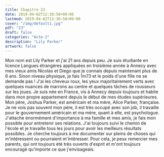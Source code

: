 ```yaml
---
title: Chapitre 23
date: 2019-04-02T12:30:58+09:00
lastmod: 2019-04-02T12:30:58+09:00
cover: "/img/default1.jpg"
pdf: "23"
draft: false
categories: "Acte-2"
description: "Lily Parker"
artwork: false
---
```


Mon nom est Lily Parker et j'ai 21 ans depuis peu. Je suis étudiante en licence Langues étrangères appliquées en troisième année à Annecy avec mes vieux amis Nicolas et Diego que je connais depuis maintenant plus de 6 ans. Sinon niveau physique, je fais 1m73 et le poids d'une fille ne se demande pas ! J'ai les cheveux roux, les yeux majoritairement verts avec quelques nuances de marrons au centre et quelques tâches de rousseurs sur les joues. Je suis née en France, vis à Annecy depuis toujours et habite dans mon propre appartement depuis le début de mes études supérieures. Mon père, Joshua Parker, est américain et ma mère, Alice Parker, française. Je ne vois pas souvent mon père, il est très occupé avec son job, il travaille pour le gouvernement américain et ma mère, quant à elle, est psychologue. J'attache énormément d'importance à ma famille et mes amis, je fais mon possible pour entretenir ses relations. J'ai toujours suivi le chemin de l'école et je travaille tous les jours pour avoir les meilleurs résultats possibles. Je cherche toujours à me documenter sur pleins de choses qui m'intéressent ou pourraient m'intéresser. Pour cela, je peux remercier mes parents, qui ont toujours été très ouverts d'esprit et m'ont toujours encouragé qu'importe ce que j'envisageais.
